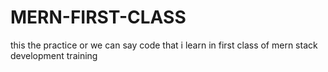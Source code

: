 # MERN-FIRST-CLASS
this the practice or we can say code that i learn in first class of mern stack development training
